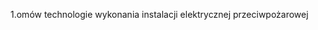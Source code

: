 1.omów technologie wykonania instalacji elektrycznej przeciwpożarowej


<!---
Elvisek123/Elvisek123 is a ✨ special ✨ repository because its `README.md` (this file) appears on your GitHub profile.
You can click the Preview link to take a look at your changes.
--->
